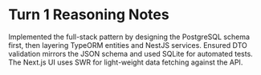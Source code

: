 # Turn 1 Reasoning Notes

Implemented the full-stack pattern by designing the PostgreSQL schema first, then layering TypeORM entities and NestJS services. Ensured DTO validation mirrors the JSON schema and used SQLite for automated tests. The Next.js UI uses SWR for light-weight data fetching against the API.
